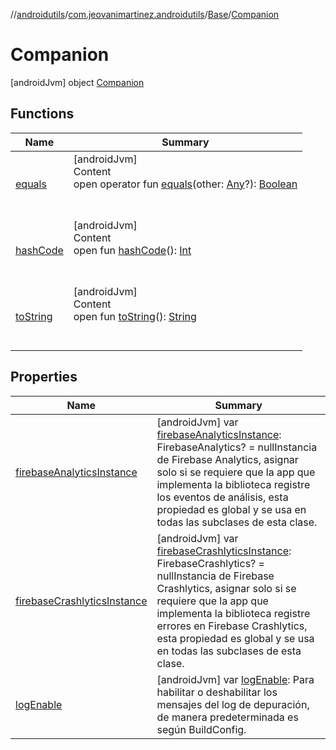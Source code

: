 //[androidutils](../../../index.md)/[com.jeovanimartinez.androidutils](../../index.md)/[Base](../index.md)/[Companion](index.md)



# Companion  
 [androidJvm] object [Companion](index.md)   


## Functions  
  
|  Name|  Summary| 
|---|---|
| <a name="kotlin/Any/equals/#kotlin.Any?/PointingToDeclaration/"></a>[equals](../../../com.jeovanimartinez.androidutils.web/-system-web-browser/index.md#%5Bkotlin%2FAny%2Fequals%2F%23kotlin.Any%3F%2FPointingToDeclaration%2F%5D%2FFunctions%2F-1526026300)| <a name="kotlin/Any/equals/#kotlin.Any?/PointingToDeclaration/"></a>[androidJvm]  <br>Content  <br>open operator fun [equals](../../../com.jeovanimartinez.androidutils.web/-system-web-browser/index.md#%5Bkotlin%2FAny%2Fequals%2F%23kotlin.Any%3F%2FPointingToDeclaration%2F%5D%2FFunctions%2F-1526026300)(other: [Any](https://kotlinlang.org/api/latest/jvm/stdlib/kotlin/-any/index.html)?): [Boolean](https://kotlinlang.org/api/latest/jvm/stdlib/kotlin/-boolean/index.html)  <br><br><br>
| <a name="kotlin/Any/hashCode/#/PointingToDeclaration/"></a>[hashCode](../../../com.jeovanimartinez.androidutils.web/-system-web-browser/index.md#%5Bkotlin%2FAny%2FhashCode%2F%23%2FPointingToDeclaration%2F%5D%2FFunctions%2F-1526026300)| <a name="kotlin/Any/hashCode/#/PointingToDeclaration/"></a>[androidJvm]  <br>Content  <br>open fun [hashCode](../../../com.jeovanimartinez.androidutils.web/-system-web-browser/index.md#%5Bkotlin%2FAny%2FhashCode%2F%23%2FPointingToDeclaration%2F%5D%2FFunctions%2F-1526026300)(): [Int](https://kotlinlang.org/api/latest/jvm/stdlib/kotlin/-int/index.html)  <br><br><br>
| <a name="kotlin/Any/toString/#/PointingToDeclaration/"></a>[toString](../../../com.jeovanimartinez.androidutils.web/-system-web-browser/index.md#%5Bkotlin%2FAny%2FtoString%2F%23%2FPointingToDeclaration%2F%5D%2FFunctions%2F-1526026300)| <a name="kotlin/Any/toString/#/PointingToDeclaration/"></a>[androidJvm]  <br>Content  <br>open fun [toString](../../../com.jeovanimartinez.androidutils.web/-system-web-browser/index.md#%5Bkotlin%2FAny%2FtoString%2F%23%2FPointingToDeclaration%2F%5D%2FFunctions%2F-1526026300)(): [String](https://kotlinlang.org/api/latest/jvm/stdlib/kotlin/-string/index.html)  <br><br><br>


## Properties  
  
|  Name|  Summary| 
|---|---|
| <a name="com.jeovanimartinez.androidutils/Base.Companion/firebaseAnalyticsInstance/#/PointingToDeclaration/"></a>[firebaseAnalyticsInstance](firebase-analytics-instance.md)| <a name="com.jeovanimartinez.androidutils/Base.Companion/firebaseAnalyticsInstance/#/PointingToDeclaration/"></a> [androidJvm] var [firebaseAnalyticsInstance](firebase-analytics-instance.md): FirebaseAnalytics? = nullInstancia de Firebase Analytics, asignar solo si se requiere que la app que implementa la biblioteca registre los eventos de análisis, esta propiedad es global y se usa en todas las subclases de esta clase.   <br>
| <a name="com.jeovanimartinez.androidutils/Base.Companion/firebaseCrashlyticsInstance/#/PointingToDeclaration/"></a>[firebaseCrashlyticsInstance](firebase-crashlytics-instance.md)| <a name="com.jeovanimartinez.androidutils/Base.Companion/firebaseCrashlyticsInstance/#/PointingToDeclaration/"></a> [androidJvm] var [firebaseCrashlyticsInstance](firebase-crashlytics-instance.md): FirebaseCrashlytics? = nullInstancia de Firebase Crashlytics, asignar solo si se requiere que la app que implementa la biblioteca registre errores en Firebase Crashlytics, esta propiedad es global y se usa en todas las subclases de esta clase.   <br>
| <a name="com.jeovanimartinez.androidutils/Base.Companion/logEnable/#/PointingToDeclaration/"></a>[logEnable](log-enable.md)| <a name="com.jeovanimartinez.androidutils/Base.Companion/logEnable/#/PointingToDeclaration/"></a> [androidJvm] var [logEnable](log-enable.md): <ERROR CLASS>Para habilitar o deshabilitar los mensajes del log de depuración, de manera predeterminada es según BuildConfig.   <br>

